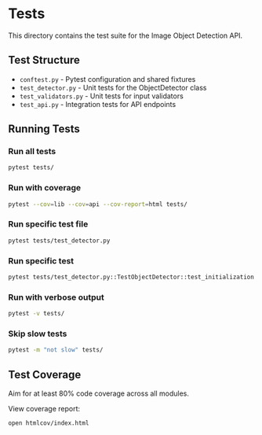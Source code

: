 # Tests

This directory contains the test suite for the Image Object Detection API.

## Test Structure

- `conftest.py` - Pytest configuration and shared fixtures
- `test_detector.py` - Unit tests for the ObjectDetector class
- `test_validators.py` - Unit tests for input validators
- `test_api.py` - Integration tests for API endpoints

## Running Tests

### Run all tests
```bash
pytest tests/
```

### Run with coverage
```bash
pytest --cov=lib --cov=api --cov-report=html tests/
```

### Run specific test file
```bash
pytest tests/test_detector.py
```

### Run specific test
```bash
pytest tests/test_detector.py::TestObjectDetector::test_initialization
```

### Run with verbose output
```bash
pytest -v tests/
```

### Skip slow tests
```bash
pytest -m "not slow" tests/
```

## Test Coverage

Aim for at least 80% code coverage across all modules.

View coverage report:
```bash
open htmlcov/index.html
```
